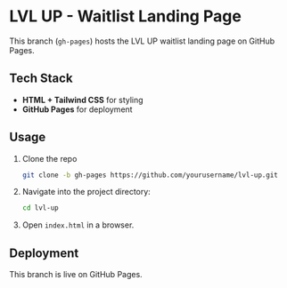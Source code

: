# LVL UP - Waitlist Landing Page

This branch (`gh-pages`) hosts the LVL UP waitlist landing page on GitHub Pages.

## Tech Stack
- **HTML + Tailwind CSS** for styling
- **GitHub Pages** for deployment

## Usage
1. Clone the repo  
   ```sh
   git clone -b gh-pages https://github.com/yourusername/lvl-up.git
   ```
2. Navigate into the project directory:
   ```sh
   cd lvl-up
   ```
3. Open `index.html` in a browser.

## Deployment  
This branch is live on GitHub Pages.
